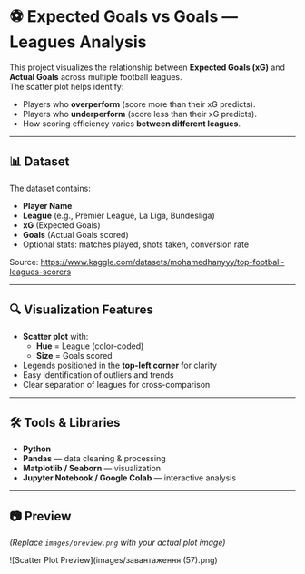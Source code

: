 # ⚽ Expected Goals vs Goals — Leagues Analysis

This project visualizes the relationship between **Expected Goals (xG)** and **Actual Goals** across multiple football leagues.  
The scatter plot helps identify:
- Players who **overperform** (score more than their xG predicts).
- Players who **underperform** (score less than their xG predicts).
- How scoring efficiency varies **between different leagues**.

---

## 📊 Dataset
The dataset contains:
- **Player Name**
- **League** (e.g., Premier League, La Liga, Bundesliga)
- **xG** (Expected Goals)
- **Goals** (Actual Goals scored)
- Optional stats: matches played, shots taken, conversion rate

Source: https://www.kaggle.com/datasets/mohamedhanyyy/top-football-leagues-scorers

---

## 🔍 Visualization Features
- **Scatter plot** with:
  - **Hue** = League (color-coded)
  - **Size** = Goals scored
- Legends positioned in the **top-left corner** for clarity
- Easy identification of outliers and trends
- Clear separation of leagues for cross-comparison

---

## 🛠 Tools & Libraries
- **Python**
- **Pandas** — data cleaning & processing
- **Matplotlib / Seaborn** — visualization
- **Jupyter Notebook / Google Colab** — interactive analysis

---

## 📷 Preview
*(Replace `images/preview.png` with your actual plot image)*

![Scatter Plot Preview](images/завантаження (57).png)
